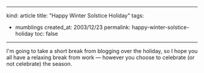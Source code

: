 -----
kind: article
title: "Happy Winter Solstice Holiday"
tags:
- mumblings
created_at: 2003/12/23
permalink: happy-winter-solstice-holiday
toc: false
-----

<p>I'm going to take a short break from blogging over the holiday, so I hope you all have a relaxing break from work &mdash; however you choose to celebrate (or not celebrate) the season.</p>


